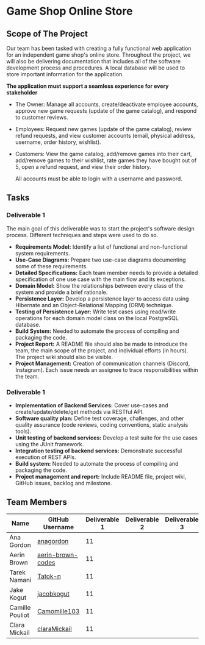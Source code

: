 # Game Shop Online Store

## Scope of The Project

Our team has been tasked with creating a fully functional web application for an independent game shop's online store. Throughout the project, we will also be delivering documentation that includes all of the software development process and procedures. A local database will be used to store important information for the application.

**The application must support a seamless experience for every stakeholder**
- The Owner: Manage all accounts, create/deactivate employee accounts, approve new game requests (update of the game catalog), and respond to customer reviews.
- Employees: Request new games (update of the game catalog), review refund requests, and view customer accounts (email, physical address, username, order history, wishlist). 
- Customers: View the game catalog, add/remove games into their cart, add/remove games to their wishlist, rate games they have bought out of 5, open a refund request, and view their order history.

  All accounts must be able to login with a username and password.

## Tasks

### Deliverable 1

The main goal of this deliverable was to start the project's software design process. Different techniques and steps were used to do so.

- **Requirements Model:** Identify a list of functional and non-functional system requirements.
- **Use-Case Diagrams:** Prepare two use-case diagrams documenting some of these requirements.
- **Detailed Specifications:** Each team member needs to provide a detailed specification of one use case with the main flow and its exceptions.
- **Domain Model:** Show the relationships between every class of the system and provide a brief rationale.
- **Persistence Layer:** Develop a persistence layer to access data using Hibernate and an Object-Relational Mapping (ORM) technique.
- **Testing of Persistence Layer:** Write test cases using read/write operations for each domain model class on the local PostgreSQL database.
- **Build System:** Needed to automate the process of compiling and packaging the code.
- **Project Report:** A README file should also be made to introduce the team, the main scope of the project, and individual efforts (in hours). The project wiki should also be visible.
- **Project Management:** Creation of communication channels (Discord, Instagram). Each issue needs an assignee to trace responsibilities within the team.

### Deliverable 1
- **Implementation of Backend Services:** Cover use-cases and create/update/delete/get methods via RESTful API.
- **Software quality plan:** Define test coverage, challenges, and other quality assurance (code reviews, coding conventions, static analysis tools).
- **Unit testing of backend services:** Develop a test suite for the use cases using the JUnit framework.
- **Integration testing of backend services:** Demonstrate successful execution of REST APIs.
- **Build system:** Needed to automate the process of compiling and packaging the code.
- **Project management and report:** Include README file, project wiki, GitHub issues, backlog and milestone.

## Team Members
| Name | GitHub Username | Deliverable 1 | Deliverable 2 | Deliverable 3 | Total Hours |
| ------------- | ------------- | ------------- | ------------- | ------------- | ------------- |
| Ana Gordon  | [anagordon](https://github.com/anagordon) | 11 | | | 11|
| Aerin Brown | [aerin-brown-codes](https://github.com/aerin-brown-codes) | 11 | | | 11|
| Tarek Namani | [Tatok-n](https://github.com/Tatok-n) | 11 | | | 11|
| Jake Kogut | [jacobkogut](https://github.com/jacobkogut) | 11 | | | 11|
| Camille Pouliot | [Camomille103](https://github.com/Camomille103) | 11 | | | 11 |
| Clara Mickail |  [claraMickail](https://github.com/claraMickail) | 11 | | | 11|
